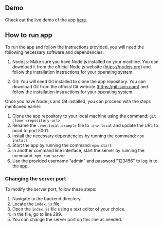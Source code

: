 ## Demo
Check out the live demo of the app [here](http://144.172.113.66:5000/).

## How to run app
To run the app and follow the instructions provided, you will need the following necessary software and dependencies:

1. Node.js: Make sure you have Node.js installed on your machine. You can download it from the official Node.js website (https://nodejs.org) and follow the installation instructions for your operating system.

2. Git: You will need Git installed to clone the app repository. You can download Git from the official Git website (https://git-scm.com) and follow the installation instructions for your operating system.

Once you have Node.js and Git installed, you can proceed with the steps mentioned earlier:

1. Clone the app repository to your local machine using the command: `git clone <repository-url>`
2. Rename the `.env.local.example` file to `.env.local` and update the URL to point to port 5001.
3. Install the necessary dependencies by running the command: `npm install`
4. Start the app by running the command: `npm start`
5. In another command line interface, start the server by running the command: `npm run server`
6. Use the provided username "admin" and password "123456" to log in to the app.

### Changing the server port
To modify the server port, follow these steps:
1. Navigate to the backend directory.
2. Locate the `index.js` file.
3. Open the `index.js` file using a text editor of your choice.
4. In the file, go to line 299.
5. You can change the server port on this line as needed.